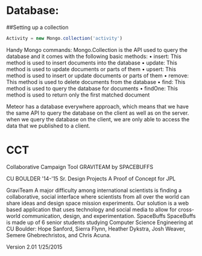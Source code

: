 # Database:
##Setting up a collection
```javascript
Activity = new Mongo.collection('activity')
```
Handy Mongo commands:
Mongo.Collection is the API used to query the database and it comes with the following basic methods: 
• insert: This method is used to insert documents into the database
• update: This method is used to update documents or parts of them 
• upsert: This method is used to insert or update documents or parts of them
• remove: This method is used to delete documents from the database
• find: This method is used to query the database for documents 
• findOne: This method is used to return only the first matched document 

   Meteor has a database everywhere approach, which means that we have the same  API to query the database on the client as well as on the server. when we  query the database on the client, we are only able to access the data that we  published to a client. 
# CCT

Collaborative Campaign Tool
GRAVITEAM by SPACEBUFFS

CU BOULDER '14-'15 Sr. Design Projects
A Proof of Concept for JPL

GraviTeam
A major difficulty among international scientists is finding a collaborative, social interface where scientists from all over the world can share ideas and design space mission experiments. Our solution is a web based application that uses technology and social media to allow for cross-world communication, design, and experimentation.
SpaceBuffs
SpaceBuffs is made up of 6 senior students studying Computer Science Engineering at CU Boulder: Hope Sanford, Sierra Flynn, Heather Dykstra, Josh Weaver, Semere Ghebrechristos, and Chris Acuna.

Version 2.01
1/25/2015
